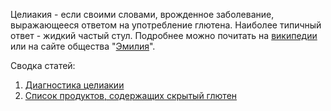 <!-- Yandex.Metrika counter -->
<script type="text/javascript" >
   (function(m,e,t,r,i,k,a){m[i]=m[i]||function(){(m[i].a=m[i].a||[]).push(arguments)};
   m[i].l=1*new Date();k=e.createElement(t),a=e.getElementsByTagName(t)[0],k.async=1,k.src=r,a.parentNode.insertBefore(k,a)})
   (window, document, "script", "https://mc.yandex.ru/metrika/tag.js", "ym");

   ym(54428956, "init", {
        clickmap:true,
        trackLinks:true,
        accurateTrackBounce:true,
        webvisor:true
   });
</script>
<noscript><div><img src="https://mc.yandex.ru/watch/54428956" style="position:absolute; left:-9999px;" alt="" /></div></noscript>
<!-- /Yandex.Metrika counter -->

Целиакия - если своими словами, врожденное заболевание, выражающееся ответом на употребление глютена. Наиболее типичный ответ - жидкий частый стул.
Подробнее можно почитать на [википедии](https://ru.wikipedia.org/wiki/Целиакия) или на сайте общества "[Эмилия](http://celiac.spb.ru/index.php)".

Сводка статей:
1. [Диагностика целиакии](diagnostic.md)
2. [Список продуктов, содержащих скрытый глютен](silent_gluten.md)
